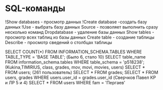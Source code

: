 # SQL-команды
!Show databases - просмотр данных
!Create database -создать базу данных
!Use - выбрать базу данных
Source - позволяет выполнить сразу несколько команд
Dropdatabase - удаление базы данных
Show tables - просмотр всех таблиц из базы данных
Create table - создание таблицы
Describe - просмотр сведений о столбцах таблицы

SELECT COUNT(*) FROM INFORMATION_SCHEMA.TABLES WHERE TABLE_TYPE = 'BASE TABLE'; (Было 6, стало 10)
SELECT table_name FROM information_schema.tables WHERE table_schema = 'p518238'; (Kukina,TIMIRIUS, class, grades, mov, movi, movies, users)
SELECT * FROM users; (261 пользователь)
SELECT * FROM grades;
SELECT * FROM users, grades WHERE users.user_id = grades.user_id (Сверчков Павел КР и ЛР 5 и 4)
SELECT * FROM users WHERE fam = 'Пергаев'
